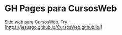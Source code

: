 # GH Pages para CursosWeb

Sitio web para [CursosWeb](http://cursosweb.github.io "CursosWeb").
Try [https://jesusgo.github.io/CursosWeb.github.io/]
